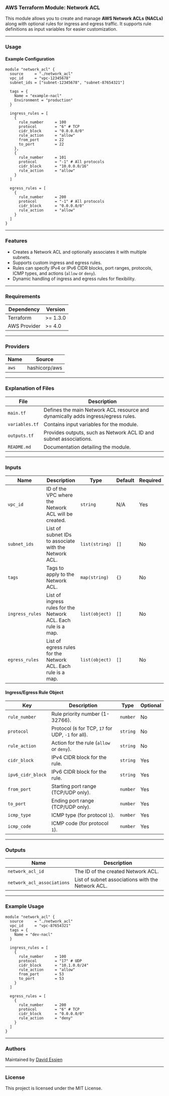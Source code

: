### AWS Terraform Module: Network ACL

This module allows you to create and manage **AWS Network ACLs (NACLs)** along with optional rules for ingress and egress traffic. It supports rule definitions as input variables for easier customization.

---

### **Usage**

#### Example Configuration

```hcl
module "network_acl" {
  source     = "./network_acl"
  vpc_id     = "vpc-12345678"
  subnet_ids = ["subnet-12345678", "subnet-87654321"]

  tags = {
    Name = "example-nacl"
    Environment = "production"
  }

  ingress_rules = [
    {
      rule_number     = 100
      protocol        = "6" # TCP
      cidr_block      = "0.0.0.0/0"
      rule_action     = "allow"
      from_port       = 22
      to_port         = 22
    },
    {
      rule_number     = 101
      protocol        = "-1" # All protocols
      cidr_block      = "10.0.0.0/16"
      rule_action     = "allow"
    }
  ]

  egress_rules = [
    {
      rule_number     = 200
      protocol        = "-1" # All protocols
      cidr_block      = "0.0.0.0/0"
      rule_action     = "allow"
    }
  ]
}
```

---

### **Features**

- Creates a Network ACL and optionally associates it with multiple subnets.
- Supports custom ingress and egress rules.
- Rules can specify IPv4 or IPv6 CIDR blocks, port ranges, protocols, ICMP types, and actions (`allow` or `deny`).
- Dynamic handling of ingress and egress rules for flexibility.

---

### **Requirements**

| **Dependency** | **Version** |
| -------------- | ----------- |
| Terraform      | >= 1.3.0    |
| AWS Provider   | >= 4.0      |

---

### **Providers**

| **Name** | **Source**    |
| -------- | ------------- |
| `aws`    | hashicorp/aws |

---

### **Explanation of Files**

| **File**       | **Description**                                                                  |
| -------------- | -------------------------------------------------------------------------------- |
| `main.tf`      | Defines the main Network ACL resource and dynamically adds ingress/egress rules. |
| `variables.tf` | Contains input variables for the module.                                         |
| `outputs.tf`   | Provides outputs, such as Network ACL ID and subnet associations.                |
| `README.md`    | Documentation detailing the module.                                              |

---

### **Inputs**

| **Name**        | **Description**                                                | **Type**       | **Default** | **Required** |
| --------------- | -------------------------------------------------------------- | -------------- | ----------- | ------------ |
| `vpc_id`        | ID of the VPC where the Network ACL will be created.           | `string`       | N/A         | Yes          |
| `subnet_ids`    | List of subnet IDs to associate with the Network ACL.          | `list(string)` | `[]`        | No           |
| `tags`          | Tags to apply to the Network ACL.                              | `map(string)`  | `{}`        | No           |
| `ingress_rules` | List of ingress rules for the Network ACL. Each rule is a map. | `list(object)` | `[]`        | No           |
| `egress_rules`  | List of egress rules for the Network ACL. Each rule is a map.  | `list(object)` | `[]`        | No           |

#### **Ingress/Egress Rule Object**

| **Key**           | **Description**                                     | **Type** | **Optional** |
| ----------------- | --------------------------------------------------- | -------- | ------------ |
| `rule_number`     | Rule priority number (1-32766).                     | `number` | No           |
| `protocol`        | Protocol (`6` for TCP, `17` for UDP, `-1` for all). | `string` | No           |
| `rule_action`     | Action for the rule (`allow` or `deny`).            | `string` | No           |
| `cidr_block`      | IPv4 CIDR block for the rule.                       | `string` | Yes          |
| `ipv6_cidr_block` | IPv6 CIDR block for the rule.                       | `string` | Yes          |
| `from_port`       | Starting port range (TCP/UDP only).                 | `number` | Yes          |
| `to_port`         | Ending port range (TCP/UDP only).                   | `number` | Yes          |
| `icmp_type`       | ICMP type (for protocol `1`).                       | `number` | Yes          |
| `icmp_code`       | ICMP code (for protocol `1`).                       | `number` | Yes          |

---

### **Outputs**

| **Name**                   | **Description**                                   |
| -------------------------- | ------------------------------------------------- |
| `network_acl_id`           | The ID of the created Network ACL.                |
| `network_acl_associations` | List of subnet associations with the Network ACL. |

---

### **Example Usage**

```hcl
module "network_acl" {
  source     = "./network_acl"
  vpc_id     = "vpc-87654321"
  tags = {
    Name = "dev-nacl"
  }

  ingress_rules = [
    {
      rule_number     = 100
      protocol        = "17" # UDP
      cidr_block      = "10.1.0.0/24"
      rule_action     = "allow"
      from_port       = 53
      to_port         = 53
    }
  ]

  egress_rules = [
    {
      rule_number     = 200
      protocol        = "6" # TCP
      cidr_block      = "0.0.0.0/0"
      rule_action     = "deny"
    }
  ]
}
```

---

### **Authors**

Maintained by [David Essien](https://davidessien.com)

---

### **License**

This project is licensed under the MIT License.
